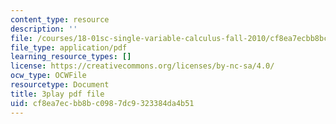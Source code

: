 ```yaml
---
content_type: resource
description: ''
file: /courses/18-01sc-single-variable-calculus-fall-2010/cf8ea7ecbb8bc0987dc9323384da4b51_wOHrNt9ScYs.pdf
file_type: application/pdf
learning_resource_types: []
license: https://creativecommons.org/licenses/by-nc-sa/4.0/
ocw_type: OCWFile
resourcetype: Document
title: 3play pdf file
uid: cf8ea7ec-bb8b-c098-7dc9-323384da4b51
---
```

